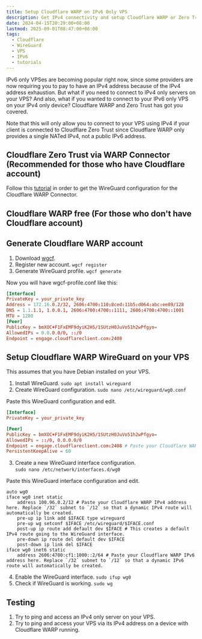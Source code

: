 ```yaml
---
title: Setup Cloudflare WARP on IPv6 Only VPS
description: Get IPv4 connectivity and setup Cloudflare WARP or Zero Trust on your IPv6 only VPS
date: 2024-04-15T20:29:00+08:00
lastmod: 2025-09-01T08:47:00+08:00
tags:
  - Cloudflare
  - WireGuard
  - VPS
  - IPv6
  - tutorials
---
```

IPv6 only VPSes are becoming popular right now, since some providers are now requiring you to pay to have an IPv4 address because of the IPv4 address exhaustion. But what if you need to connect to IPv4 only servers on your VPS? And also, what if you wanted to connect to your IPv6 only VPS on your IPv4 only device? Cloudflare WARP and Zero Trust has got you covered.

Note that this will only allow you to connect to your VPS using IPv4 if your client is connected to Cloudflare Zero Trust since Cloudflare WARP only provides a single NATed IPv4, not a public IPv6 address.

## Cloudflare Zero Trust via WARP Connector (Recommended for those who have Cloudflare account)

Follow this [tutorial](../setup-cloudflare-warp-connector-using-wireguard/) in order to get the WireGuard configuration for the Cloudflare WARP Connector.

## Cloudflare WARP free (For those who don't have Cloudflare account)

## Generate Cloudflare WARP account

1. Download [wgcf](https://github.com/ViRb3/wgcf/releases/latest).
2. Register new account. `wgcf register`
3. Generate WireGuard profile. `wgcf generate`

Now you will have wgcf-profile.conf like this:
```conf
[Interface]
PrivateKey = your_private_key
Address = 172.16.0.2/32, 2606:4700:110:8ced:11b5:d064:abc:ee89/128
DNS = 1.1.1.1, 1.0.0.1, 2606:4700:4700::1111, 2606:4700:4700::1001
MTU = 1280
[Peer]
PublicKey = bmXOC+F1FxEMF9dyiK2H5/1SUtzH0JuVo51h2wPfgyo=
AllowedIPs = 0.0.0.0/0, ::/0
Endpoint = engage.cloudflareclient.com:2408
```

## Setup Cloudflare WARP WireGuard on your VPS

This assumes that you have Debian installed on your VPS.

1. Install WireGuard. `sudo apt install wireguard`
2. Create WireGuard configuration. `sudo nano /etc/wireguard/wg0.conf`

Paste this WireGuard configuration and edit.
```conf
[Interface]
PrivateKey = your_private_key

[Peer]
PublicKey = bmXOC+F1FxEMF9dyiK2H5/1SUtzH0JuVo51h2wPfgyo=
AllowedIPs = ::/0, 0.0.0.0/0
Endpoint = engage.cloudflareclient.com:2408 # Paste your Cloudflare WARP endpoint here.
PersistentKeepAlive = 60
```

3. Create a new WireGuard interface configuration.\
`sudo nano /etc/network/interfaces.d/wg0`

Paste this WireGuard interface configuration and edit.
```
auto wg0
iface wg0 inet static
    address 100.96.0.2/12 # Paste your Cloudflare WARP IPv4 address here. Replace `/32` subnet to `/12` so that a dynamic IPv4 route will automatically be created.
    pre-up ip link add $IFACE type wireguard
    pre-up wg setconf $IFACE /etc/wireguard/$IFACE.conf
    post-up ip route add default dev $IFACE # This creates a default IPv4 route going to the WireGuard interface.
    pre-down ip route del default dev $IFACE
    post-down ip link del $IFACE
iface wg0 inet6 static
    address 2606:4700:cf1:1000::2/64 # Paste your Cloudflare WARP IPv6 address here. Replace `/32` subnet to `/12` so that a dynamic IPv6 route will automatically be created.
```

4. Enable the WireGuard interface. `sudo ifup wg0`
5. Check if WireGuard is working. `sudo wg`

## Testing

1. Try to ping and access an IPv4 only server on your VPS.
2. Try to ping and access your VPS via its IPv4 address on a device with Cloudflare WARP running.